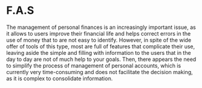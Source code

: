 # F.A.S

The management of personal finances is an increasingly important issue, as it allows to users improve their financial life and helps correct errors in the use of money that to are not easy to identify. However, in spite of the wide offer of tools of this type, most are full of features that complicate their use, leaving aside the simple and filling with information to the users that in the day to day are not of much help to your goals. Then, there appears the need to simplify the process of management of personal accounts, which is currently very time-consuming and does not facilitate the decision making, as it is complex to consolidate information.
